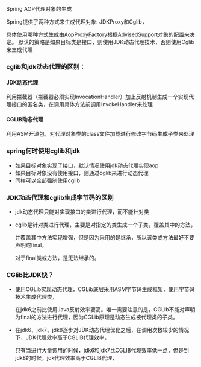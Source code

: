 Spring AOP代理对象的生成

Spring提供了两种方式来生成代理对象: JDKProxy和Cglib，

具体使用哪种方式生成由AopProxyFactory根据AdvisedSupport对象的配置来决定。
默认的策略是如果目标类是接口，则使用JDK动态代理技术，否则使用Cglib来生成代理

### cglib和jdk动态代理的区别：

#### JDK动态代理

利用拦截器（拦截器必须实现InvocationHandler）加上反射机制生成一个实现代理接口的匿名类，在调用具体方法前调用InvokeHandler来处理

#### CGLIB动态代理

利用ASM开源包，对代理对象类的class文件加载进行修改字节码生成子类来处理

### spring何时使用cglib和jdk

- 如果目标对象实现了接口，默认情况使用jdk动态代理实现aop
- 如果目标对象没有使用接口，则通过cglib来进行动态代理
- 同样可以全部强制使用cglib

### JDK动态代理和cglib生成字节码的区别

- jdk动态代理只能对实现接口的类进行代理，而不能针对类

- cglib是针对类进行代理，主要是对指定的类生成一个子类，覆盖其中的方法，

     并覆盖其中方法实现增强，但是因为采用的是继承，所以该类或方法最好不要声明成final，

     对于final类或方法，是无法继承的。

### CGlib比JDK快？

- 使用CGLib实现动态代理，CGLib底层采用ASM字节码生成框架，使用字节码技术生成代理类，

  在jdk6之前比使用Java反射效率要高。唯一需要注意的是，CGLib不能对声明为final的方法进行代理，因为CGLib原理是动态生成被代理类的子类。

- 在jdk6、jdk7、jdk8逐步对JDK动态代理优化之后，在调用次数较少的情况下，JDK代理效率高于CGLIB代理效率，

  只有当进行大量调用的时候，jdk6和jdk7比CGLIB代理效率低一点，但是到jdk8的时候，jdk代理效率高于CGLIB代理，